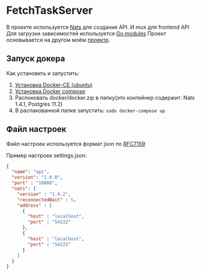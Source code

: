 FetchTaskServer
=====================

В проекте используется [Nats](https://www.nats.io/) для создания API. И mux для frontend API
Для загрузки зависимостей используется [Go modules](https://github.com/golang/go/wiki/Modules)
Проект основывается на другом моём [проекте](https://github.com/Atluss/Go-Nats-Api-Example).

Запуск докера
-----------------------------------
Как установить и запустить: 
 1. [Установка Docker-CE (ubuntu)](https://docs.docker.com/install/linux/docker-ce/ubuntu/)
 2. [Установка Docker compose](https://docs.docker.com/compose/install/)
 3. Распоковать docker/docker.zip в папку(это контейнер содержит: Nats 1.4.1, Postgres 11.2)
 4. В распакованной папке запустить: `sudo docker-compose up`
 
Файл настроек
-----------------------------------
Файл настроек используется формат json по [RFC7159](https://tools.ietf.org/html/rfc7159)
 
Пример настроек settings.json:
 ```json
 {
   "name": "api",
   "version": "1.0.0",
   "port" : "10000",
   "nats": {
     "version" : "1.4.2",
     "reconnectedWait" : 5,
     "address" : [
       {
         "host" : "localhost",
         "port" : "54222"
       },
       {
         "host" : "localhost",
         "port" : "54222"
       }
     ]
   }
 }
 ```